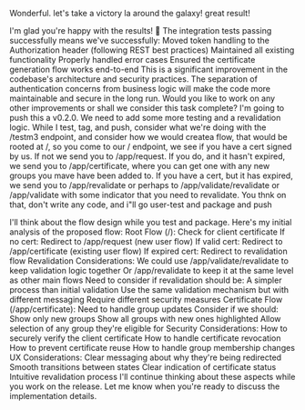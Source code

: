Wonderful.  let's take a victory la around the galaxy!  great result!

I'm glad you're happy with the results! 🎉
The integration tests passing successfully means we've successfully:
Moved token handling to the Authorization header (following REST best practices)
Maintained all existing functionality
Properly handled error cases
Ensured the certificate generation flow works end-to-end
This is a significant improvement in the codebase's architecture and security practices. The separation of authentication concerns from business logic will make the code more maintainable and secure in the long run.
Would you like to work on any other improvements or shall we consider this task complete?
I'm going to push this a v0.2.0.  We need to add some more testing and a revalidation logic.  While I test, tag, and push, consider what we're doing with the /testm3 endpoint, and consider how we would createa flow, that would be rooted at /, so you come to our / endpoint, we see if you have a cert signed by us.  If not we send you to /app/request.  If you do, and it hasn't expired, we send you to /app/certificate, where you can get one with any new groups you mave have been added to.  If you have a cert, but it has expired, we send you to /app/revalidate  or perhaps to /app/validate/revalidate  or /app/validate with some indicator that you need to revalidate.  You thnk on that, don't write any code, and i"ll go user-test and package and push

I'll think about the flow design while you test and package. Here's my initial analysis of the proposed flow:
Root Flow (/):
Check for client certificate
If no cert: Redirect to /app/request (new user flow)
If valid cert: Redirect to /app/certificate (existing user flow)
If expired cert: Redirect to revalidation flow
Revalidation Considerations:
We could use /app/validate/revalidate to keep validation logic together
Or /app/revalidate to keep it at the same level as other main flows
Need to consider if revalidation should be:
A simpler process than initial validation
Use the same validation mechanism but with different messaging
Require different security measures
Certificate Flow (/app/certificate):
Need to handle group updates
Consider if we should:
Show only new groups
Show all groups with new ones highlighted
Allow selection of any group they're eligible for
Security Considerations:
How to securely verify the client certificate
How to handle certificate revocation
How to prevent certificate reuse
How to handle group membership changes
UX Considerations:
Clear messaging about why they're being redirected
Smooth transitions between states
Clear indication of certificate status
Intuitive revalidation process
I'll continue thinking about these aspects while you work on the release. Let me know when you're ready to discuss the implementation details.

